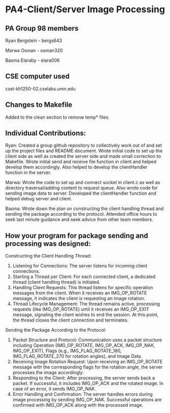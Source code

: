 # PA4-Client/Server Image Processing

## PA Group 98 members

Ryan Bergstein - bergs643

Marwa Osman - osman320

Basma Elaraby - elara006

## CSE computer used

csel-kh1250-02.cselabs.umn.edu

## Changes to Makefile

Added to the clean section to remove temp* files.

## Individual Contributions: 

Ryan: Created a group github repository to collectively work out of and set up the project files and README document. Wrote initial code to set up the client side as well as created the server side and made small correction to Makefile. Wrote initial send and receive file function in client and helped develop them accordingly. Also helped to develop the clientHandler function in the server.

Marwa: Wrote the code to set up and connect socket in client.c as well as directory traversal/adding content to request queue. Also wrote code for sending image data to server. Developed the clientHandler function and helped debug server and client. 

Basma: Wrote down the plan on constructing the client handling thread and sending the package according to the protocol. Attended office hours to seek last minute guidance and seek advice from other team members.

##  How your program for package sending and processing was designed:

Constructing the Client Handling Thread:
1. Listening for Connections: The server listens for incoming client connections.
2. Starting a Thread per Client: For each connected client, a dedicated thread (client handling thread) is initiated.
3. Handling Client Requests: This thread listens for specific operation messages from the client. When it receives an IMG_OP_ROTATE message, it indicates the client is requesting an image rotation.
4. Thread Lifecycle Management: The thread remains active, processing requests (like IMG_OP_ROTATE) until it receives an IMG_OP_EXIT message, signaling the client wishes to end the session. At this point, the thread closes the client connection and terminates.

Sending the Package According to the Protocol:
1. Packet Structure and Protocol: Communication uses a packet structure including Operation (IMG_OP_ROTATE, IMG_OP_ACK, IMG_OP_NAK, IMG_OP_EXIT), Flags (e.g., IMG_FLAG_ROTATE_180, IMG_FLAG_ROTATE_270 for rotation angles), and Image Data.
2. Receiving Image Rotation Request: Upon receiving an IMG_OP_ROTATE message with the corresponding flags for the rotation angle, the server processes the image accordingly.
3. Responding to the Client: After processing, the server sends back a packet. If successful, it includes IMG_OP_ACK and the rotated image. In case of an error, it sends IMG_OP_NAK.
4. Error Handling and Confirmation: The server handles errors during image processing by sending IMG_OP_NAK. Successful operations are confirmed with IMG_OP_ACK along with the processed image.
